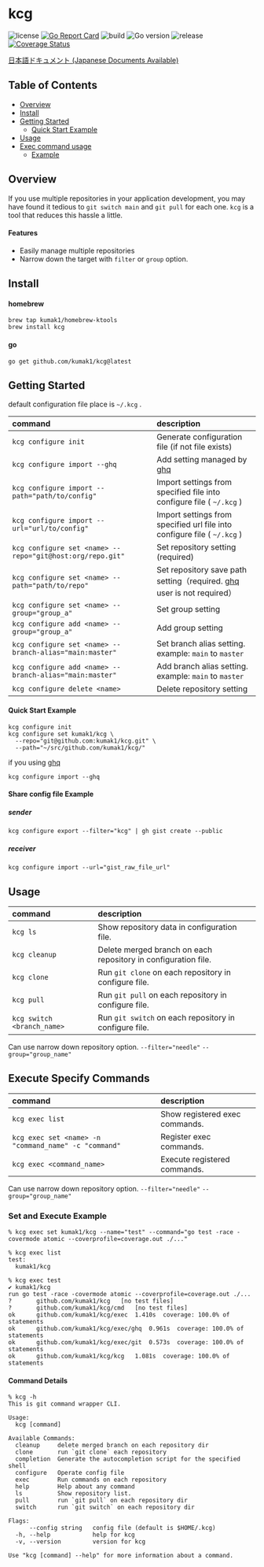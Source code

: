 # kcg

![license](https://img.shields.io/github/license/kumak1/kcg)
[![Go Report Card](https://goreportcard.com/badge/github.com/kumak1/kcg)](https://goreportcard.com/report/github.com/kumak1/kcg)
![build](https://img.shields.io/github/actions/workflow/status/kumak1/kcg/release.yml)
![Go version](https://img.shields.io/github/go-mod/go-version/kumak1/kcg)
![release](https://img.shields.io/github/v/release/kumak1/kcg)
[![Coverage Status](https://coveralls.io/repos/github/kumak1/kcg/badge.svg)](https://coveralls.io/github/kumak1/kcg)

[日本語ドキュメント (Japanese Documents Available)](README_JA.md)

## Table of Contents

- [Overview](#overview)
- [Install](#install)
- [Getting Started](#getting-started)
  - [Quick Start Example](#quick-start-example)
- [Usage](#usage)
- [Exec command usage](#execute-specify-commands)
  - [Example](#set-and-execute-example)

## Overview

If you use multiple repositories in your application development, you may have found it tedious to `git switch main` and `git pull` for each one. `kcg` is a tool that reduces this hassle a little.

#### Features

- Easily manage multiple repositories
- Narrow down the target with `filter` or `group` option.

## Install

#### homebrew

```shell
brew tap kumak1/homebrew-ktools 
brew install kcg
```

#### go

```shell
go get github.com/kumak1/kcg@latest
```

## Getting Started

default configuration file place is `~/.kcg` .

| command                                                   | description                                                                                              |
|:----------------------------------------------------------|:---------------------------------------------------------------------------------------------------------|
| `kcg configure init`                                      | Generate configuration file (if not file exists)                                                         |
| `kcg configure import --ghq`                              | Add setting managed by [ghq](https://github.com/x-motemen/ghq)                                           |
| `kcg configure import --path="path/to/config"`            | Import settings from specified file into configure file ( `~/.kcg` )                                     |
| `kcg configure import --url="url/to/config"`              | Import settings from specified url file into configure file ( `~/.kcg` )                                 |
| `kcg configure set <name> --repo="git@host:org/repo.git"` | Set repository setting (required)                                                                        |
| `kcg configure set <name> --path="path/to/repo"`          | Set repository save path setting（required. [ghq](https://github.com/x-motemen/ghq) user is not required） |
| `kcg configure set <name> --group="group_a"`              | Set group setting                                                                                        | 
| `kcg configure add <name> --group="group_a"`              | Add group setting                                                                                        | 
| `kcg configure set <name> --branch-alias="main:master"`   | Set branch alias setting. <br> example: `main` to `master`                                               |
| `kcg configure add <name> --branch-alias="main:master"`   | Add branch alias setting. <br> example: `main` to `master`                                               |
| `kcg configure delete <name>`                             | Delete repository setting                                                                                |

#### Quick Start Example

```shell
kcg configure init
kcg configure set kumak1/kcg \
  --repo="git@github.com:kumak1/kcg.git" \
  --path="~/src/github.com/kumak1/kcg/"
```

if you using [ghq](https://github.com/x-motemen/ghq)

```shell
kcg configure import --ghq
```

#### Share config file Example

##### sender

```shell
kcg configure export --filter="kcg" | gh gist create --public
```

##### receiver

```shell
kcg configure import --url="gist_raw_file_url"
```

## Usage

| command                    | description                                                    |
|:---------------------------|:---------------------------------------------------------------|
| `kcg ls`                   | Show repository data in configuration file.                    |
| `kcg cleanup`              | Delete merged branch on each repository in configuration file. |
| `kcg clone`                | Run `git clone` on each repository in configure file.          |
| `kcg pull`                 | Run `git pull` on each repository in configure file.           |
| `kcg switch <branch_name>` | Run `git switch` on each repository in configure file.         |

Can use narrow down repository option. `--filter="needle"` `--group="group_name"`

## Execute Specify Commands

| command                                              | description                      |
|:-----------------------------------------------------|:---------------------------------|
| `kcg exec list`                                      | Show registered exec commands.   |
| `kcg exec set <name> -n "command_name" -c "command"` | Register exec commands.          |
| `kcg exec <command_name>`                            | Execute registered commands.     |

Can use narrow down repository option. `--filter="needle"` `--group="group_name"`

### Set and Execute Example

```shell
% kcg exec set kumak1/kcg --name="test" --command="go test -race -covermode atomic --coverprofile=coverage.out ./..."

% kcg exec list
test:
  kumak1/kcg

% kcg exec test
✔ kumak1/kcg
run go test -race -covermode atomic --coverprofile=coverage.out ./...
?   	github.com/kumak1/kcg	[no test files]
?   	github.com/kumak1/kcg/cmd	[no test files]
ok  	github.com/kumak1/kcg/exec	1.410s	coverage: 100.0% of statements
ok  	github.com/kumak1/kcg/exec/ghq	0.961s	coverage: 100.0% of statements
ok  	github.com/kumak1/kcg/exec/git	0.573s	coverage: 100.0% of statements
ok  	github.com/kumak1/kcg/kcg	1.081s	coverage: 100.0% of statements
```

#### Command Details

```shell
% kcg -h
This is git command wrapper CLI.

Usage:
  kcg [command]

Available Commands:
  cleanup     delete merged branch on each repository dir
  clone       run `git clone` each repository
  completion  Generate the autocompletion script for the specified shell
  configure   Operate config file
  exec        Run commands on each repository
  help        Help about any command
  ls          Show repository list.
  pull        run `git pull` on each repository dir
  switch      run `git switch` on each repository dir

Flags:
      --config string   config file (default is $HOME/.kcg)
  -h, --help            help for kcg
  -v, --version         version for kcg

Use "kcg [command] --help" for more information about a command.
```

